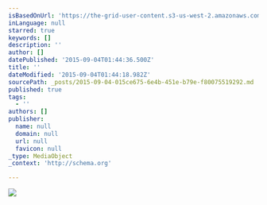 ```yaml
---
isBasedOnUrl: 'https://the-grid-user-content.s3-us-west-2.amazonaws.com/d855e6e7-5d0b-48a6-9d09-76cb6f982324.gif'
inLanguage: null
starred: true
keywords: []
description: ''
author: []
datePublished: '2015-09-04T01:44:36.500Z'
title: ''
dateModified: '2015-09-04T01:44:18.982Z'
sourcePath: _posts/2015-09-04-015ce675-6e4b-451e-b79e-f80075519292.md
published: true
tags:
  - ''
authors: []
publisher:
  name: null
  domain: null
  url: null
  favicon: null
_type: MediaObject
_context: 'http://schema.org'

---
```

![](https://the-grid-user-content.s3-us-west-2.amazonaws.com/d855e6e7-5d0b-48a6-9d09-76cb6f982324.gif)